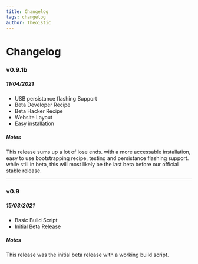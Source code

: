 ```yaml
---
title: Changelog
tags: changelog
author: Theoistic
---
```


# Changelog

### v0.9.1b
##### 11/04/2021

* USB persistance flashing Support
* Beta Developer Recipe
* Beta Hacker Recipe
* Website Layout
* Easy installation

##### Notes
This release sums up a lot of lose ends. with a more accessable installation, easy to use bootstrapping recipe, testing and persistance flashing support. while still in beta, this will most likely be the last beta before our official stable release.

-----

### v0.9
##### 15/03/2021

* Basic Build Script
* Initial Beta Release

##### Notes
This release was the initial beta release with a working build script.
